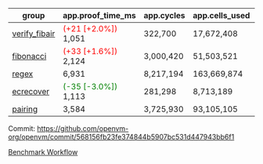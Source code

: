 | group | app.proof_time_ms | app.cycles | app.cells_used | leaf.proof_time_ms | leaf.cycles | leaf.cells_used |
| -- | -- | -- | -- | -- | -- | -- |
| [verify_fibair](https://github.com/openvm-org/openvm/blob/benchmark-results/benchmarks-pr/1936/verify_fibair-568156fb23fe374844b5907bc531d447943bb6f1.md) |<span style='color: red'>(+21 [+2.0%])</span> 1,051 |  322,700 |  17,672,408 |- | - | - |
| [fibonacci](https://github.com/openvm-org/openvm/blob/benchmark-results/benchmarks-pr/1936/fibonacci-568156fb23fe374844b5907bc531d447943bb6f1.md) |<span style='color: red'>(+33 [+1.6%])</span> 2,124 |  3,000,420 |  51,503,521 |- | - | - |
| [regex](https://github.com/openvm-org/openvm/blob/benchmark-results/benchmarks-pr/1936/regex-568156fb23fe374844b5907bc531d447943bb6f1.md) | 6,931 |  8,217,194 |  163,669,874 |- | - | - |
| [ecrecover](https://github.com/openvm-org/openvm/blob/benchmark-results/benchmarks-pr/1936/ecrecover-568156fb23fe374844b5907bc531d447943bb6f1.md) |<span style='color: green'>(-35 [-3.0%])</span> 1,113 |  281,298 |  8,713,189 |- | - | - |
| [pairing](https://github.com/openvm-org/openvm/blob/benchmark-results/benchmarks-pr/1936/pairing-568156fb23fe374844b5907bc531d447943bb6f1.md) | 3,584 |  3,725,930 |  93,105,105 |- | - | - |


Commit: https://github.com/openvm-org/openvm/commit/568156fb23fe374844b5907bc531d447943bb6f1

[Benchmark Workflow](https://github.com/openvm-org/openvm/actions/runs/16763186065)
